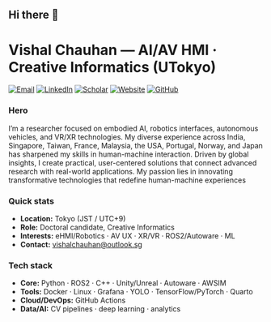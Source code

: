 ## Hi there 👋

# Vishal Chauhan — AI/AV HMI · Creative Informatics (UTokyo)

[![Email](https://img.shields.io/badge/Email-vishalchauhan@outlook.sg-0A66C2)](mailto:vishalchauhan@outlook.sg)
[![LinkedIn](https://img.shields.io/badge/LinkedIn-aivishalcom-0A66C2)](https://www.linkedin.com/in/aivishalcom/)
[![Scholar](https://img.shields.io/badge/Google_Scholar-Vishal%20Chauhan-4285F4)](https://scholar.google.com/citations?user=SHkxvc4AAAAJ&hl=en)
[![Website](https://img.shields.io/badge/Website-tlab.hongo.wide.ad.jp-16A34A)](https://tlab.hongo.wide.ad.jp/members/)
[![GitHub](https://img.shields.io/badge/GitHub-vish0012-24292e?logo=github)](https://github.com/vish0012)

### Hero

I’m a researcher focused on embodied AI, robotics interfaces, autonomous vehicles, and VR/XR technologies. My
diverse experience across India, Singapore, Taiwan, France, Malaysia, the USA, Portugal, Norway, and Japan has
sharpened my skills in human-machine interaction. Driven by global insights, I create practical, user-centered
solutions that connect advanced research with real-world applications. My passion lies in innovating transformative
technologies that redefine human-machine experiences

### Quick stats
- **Location:** Tokyo (JST / UTC+9)  
- **Role:** Doctoral candidate, Creative Informatics  
- **Interests:** eHMI/Robotics · AV UX · XR/VR · ROS2/Autoware · ML  
- **Contact:** vishalchauhan@outlook.sg

### Tech stack
- **Core:** Python · ROS2 · C++ · Unity/Unreal · Autoware · AWSIM  
- **Tools:** Docker · Linux · Grafana · YOLO · TensorFlow/PyTorch · Quarto  
- **Cloud/DevOps:** GitHub Actions 
- **Data/AI:** CV pipelines · deep learning · analytics
